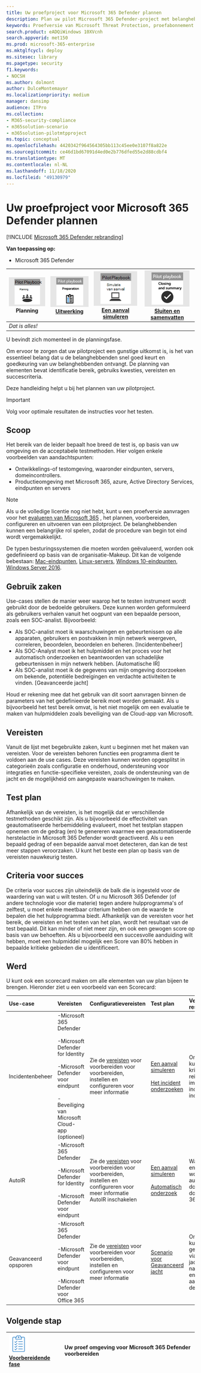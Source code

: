```yaml
---
title: Uw proefproject voor Microsoft 365 Defender plannen
description: Plan uw pilot Microsoft 365 Defender-project met belanghebbenden voor het beheren van de verwachtingen en zorg voor een succesvolle uitslag.
keywords: Proefversie van Microsoft Threat Protection, proefabonnement Microsoft Threat Protection, Microsoft Threat Protection evalueren in productie, Microsoft Threat Protection pilotproject, Cyber beveiliging, Geavanceerd permanent risico, beveiliging van uw bedrijf, apparatuur, apparaat, identiteit, gebruikers, gegevens, toepassingen, incidenten, geautomatiseerd onderzoek en herstel, geavanceerde jacht
search.product: eADQiWindows 10XVcnh
search.appverid: met150
ms.prod: microsoft-365-enterprise
ms.mktglfcycl: deploy
ms.sitesec: library
ms.pagetype: security
f1.keywords:
- NOCSH
ms.author: dolmont
author: DulceMontemayor
ms.localizationpriority: medium
manager: dansimp
audience: ITPro
ms.collection:
- M365-security-compliance
- m365solution-scenario
- m365solution-pilotmtpproject
ms.topic: conceptual
ms.openlocfilehash: 4420342f964564305bb113c45ee0e3107f8a822e
ms.sourcegitcommit: ce46d1bd67091d4ed0e2b776dfed55e2d88cdbf4
ms.translationtype: MT
ms.contentlocale: nl-NL
ms.lasthandoff: 11/18/2020
ms.locfileid: "49130979"
---
```

# <a name="planning-your-pilot-microsoft-365-defender-project"></a>Uw proefproject voor Microsoft 365 Defender plannen 

[!INCLUDE [Microsoft 365 Defender rebranding](../includes/microsoft-defender.md)]


**Van toepassing op:**
- Microsoft 365 Defender

|![Planning](../../media/phase-diagrams/1-planning.png)<br/>Planning|[![Voorbereiden](../../media/phase-diagrams/2-prepare.png)](prepare-mtpeval.md)<br/>[Uitwerking](prepare-mtpeval.md) | [![Een aanval simuleren](../../media/phase-diagrams/3-simluate.png)](mtp-pilot-simulate.md)<br/>[Een aanval simuleren](mtp-pilot-simulate.md) | [![Sluiten en samenvatten](../../media/phase-diagrams/4-summary.png)](mtp-pilot-close.md)<br/>[Sluiten en samenvatten](mtp-pilot-close.md)|
|--|--|--|--|
|*Dat is alles!*| | | |

U bevindt zich momenteel in de planningsfase.

Om ervoor te zorgen dat uw pilotproject een gunstige uitkomst is, is het van essentieel belang dat u de belanghebbenden snel goed keurt en goedkeuring van uw belanghebbenden ontvangt. De planning van elementen bevat identificatie bereik, gebruiks kwesties, vereisten en succescriteria.

Deze handleiding helpt u bij het plannen van uw pilotproject. 

>[!IMPORTANT]
>Volg voor optimale resultaten de instructies voor het testen.


## <a name="scope"></a>Scoop

Het bereik van de leider bepaalt hoe breed de test is, op basis van uw omgeving en de acceptabele testmethoden. Hier volgen enkele voorbeelden van aandachtspunten:
- Ontwikkelings-of testomgeving, waaronder eindpunten, servers, domeincontrollers.
- Productieomgeving met Microsoft 365, azure, Active Directory Services, eindpunten en servers

>[!NOTE]
>Als u de volledige licentie nog niet hebt, kunt u een proefversie aanvragen voor het [evalueren van Microsoft 365](https://aka.ms/mtp-trial-lab) , het plannen, voorbereiden, configureren en uitvoeren van een pilotproject. De belanghebbenden kunnen een belangrijke rol spelen, zodat de procedure van begin tot eind wordt vergemakkelijkt.

De typen besturingssystemen die moeten worden geëvalueerd, worden ook gedefinieerd op basis van de organisatie-Makeup. Dit kan de volgende bebestaan: [Mac-eindpunten](https://docs.microsoft.com/windows/security/threat-protection/microsoft-defender-atp/microsoft-defender-atp-mac#system-requirements), [Linux-servers](https://docs.microsoft.com/windows/security/threat-protection/microsoft-defender-atp/microsoft-defender-atp-linux#system-requirements), [Windows 10-eindpunten](https://docs.microsoft.com/windows/security/threat-protection/microsoft-defender-atp/minimum-requirements#supported-windows-versions), [Windows Server 2016](https://docs.microsoft.com/windows/security/threat-protection/microsoft-defender-atp/minimum-requirements#supported-windows-versions).

## <a name="use-cases"></a>Gebruik zaken

Use-cases stellen de manier weer waarop het te testen instrument wordt gebruikt door de bedoelde gebruikers. Deze kunnen worden geformuleerd als gebruikers verhalen vanuit het oogpunt van een bepaalde persoon, zoals een SOC-analist. Bijvoorbeeld:
- Als SOC-analist moet ik waarschuwingen en gebeurtenissen op alle apparaten, gebruikers en postvakken in mijn netwerk weergeven, correleren, beoordelen, beoordelen en beheren. [Incidentenbeheer]
- Als SOC-Analyst moet ik het hulpmiddel en het proces voor het automatisch onderzoeken en beantwoorden van schadelijke gebeurtenissen in mijn netwerk hebben. [Automatische IR]
- Als SOC-analist moet ik de gegevens van mijn omgeving doorzoeken om bekende, potentiële bedreigingen en verdachte activiteiten te vinden. [Geavanceerde jacht]

Houd er rekening mee dat het gebruik van dit soort aanvragen binnen de parameters van het gedefinieerde bereik moet worden gemaakt. Als u bijvoorbeeld het test bereik omvat, is het niet mogelijk om een evaluatie te maken van hulpmiddelen zoals beveiliging van de Cloud-app van Microsoft.

## <a name="requirements"></a>Vereisten

Vanuit de lijst met begebruikte zaken, kunt u beginnen met het maken van vereisten. Voor de vereisten behoren functies een programma dient te voldoen aan de use cases. Deze vereisten kunnen worden opgesplitst in categorieën zoals configuratie en onderhoud, ondersteuning voor integraties en functie-specifieke vereisten, zoals de ondersteuning van de jacht en de mogelijkheid om aangepaste waarschuwingen te maken.

## <a name="test-plan"></a>Test plan

Afhankelijk van de vereisten, is het mogelijk dat er verschillende testmethoden geschikt zijn. Als u bijvoorbeeld de effectiviteit van geautomatiseerde herbemiddeling evalueert, moet het testplan stappen opnemen om de gedrag (en) te genereren waarmee een geautomatiseerde herstelactie in Microsoft 365 Defender wordt geactiveerd. Als u een bepaald gedrag of een bepaalde aanval moet detecteren, dan kan de test meer stappen veroorzaken. U kunt het beste een plan op basis van de vereisten nauwkeurig testen.

## <a name="success-criteria"></a>Criteria voor succes

De criteria voor succes zijn uiteindelijk de balk die is ingesteld voor de waardering van wat u wilt testen. Of u nu Microsoft 365 Defender (of andere technologie voor die materie) tegen andere hulpprogramma's of zelftest, u moet enkele meetbaar criterium hebben om de waarde te bepalen die het hulpprogramma biedt. Afhankelijk van de vereisten voor het bereik, de vereisten en het testen van het plan, wordt het resultaat van de test bepaald. Dit kan minder of niet meer zijn, en ook een gewogen score op basis van uw behoeften. Als u bijvoorbeeld een succesvolle aanduiding wilt hebben, moet een hulpmiddel mogelijk een Score van 80% hebben in bepaalde kritieke gebieden die u identificeert.

## <a name="scorecard"></a>Werd

U kunt ook een scorecard maken om alle elementen van uw plan bijeen te brengen. Hieronder ziet u een voorbeeld van een Scorecard:

| Use-case | Vereisten | Configuratievereisten | Test plan | Verwacht resultaat | Status testen | Score | Opmerkingen |
|:-------|:-------|:-------|:-------|:-------|:-------|:-------|:-------|
|Incidentenbeheer|-Microsoft 365 Defender  </br></br>-Microsoft Defender for Identity </br></br>-Microsoft Defender voor eindpunt </br></br>-Beveiliging van Microsoft Cloud-app (optioneel)|Zie de [vereisten](https://aka.ms/mtp-trial-lab) voor voorbereiden voor voorbereiden, instellen en configureren voor meer informatie |[Een aanval simuleren](mtp-pilot-simulate.md) <br></br>[Het incident onderzoeken](https://docs.microsoft.com/microsoft-365/security/mtp/mtp-pilot-simulate#investigate-an-incident) |Onderzoekers kunnen inzicht krijgen in de reikwijdte en impact van het incident en het incident beheren||||
|AutoIR|-Microsoft 365 Defender </br></br>-Microsoft Defender for Identity </br></br>-Microsoft Defender voor eindpunt |Zie de [vereisten](https://aka.ms/mtp-trial-lab) voor voorbereiden voor voorbereiden, instellen en configureren voor meer informatie <br>AutoIR inschakelen  |[Een aanval simuleren](mtp-pilot-simulate.md) <br></br>[Automatisch onderzoek](https://docs.microsoft.com/microsoft-365/security/mtp/mtp-pilot-simulate.md#automated-investigation-and-remediation) |Waarschuwingen en incidenten worden automatisch doorgevoerd door Microsoft 365 Defender||||
|Geavanceerd opsporen|-Microsoft 365 Defender </br></br>-Microsoft Defender voor eindpunt </br></br>-Microsoft Defender voor Office 365 |Zie de [vereisten](https://aka.ms/mtp-trial-lab) voor voorbereiden voor voorbereiden, instellen en configureren voor meer informatie|[Scenario voor Geavanceerd jacht](https://docs.microsoft.com/microsoft-365/security/mtp/mtp-pilot-simulate.md#advanced-hunting-scenario) |Onderzoekers kunnen gegevens vinden via Geavanceerd jacht, draaien naar beïnvloede entiteiten en aangepaste detecties maken||||



## <a name="next-step"></a>Volgende stap
|![Voorbereidende fase](../../media/mtp/prep.png) <br>[Voorbereidende fase](prepare-mtpeval.md) | Uw proef omgeving voor Microsoft 365 Defender voorbereiden
|:-------|:-----|
